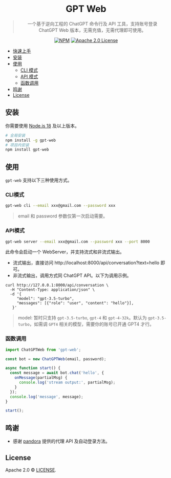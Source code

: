 <div align="center">

# GPT Web

> 一个基于逆向工程的 ChatGPT 命令行及 API 工具，支持账号登录 ChatGPT Web 版本，无需充值，无需代理即可使用。

[![NPM](https://img.shields.io/npm/v/gpt-web.svg)](https://www.npmjs.com/package/gpt-web)
[![Apache 2.0 License](https://img.shields.io/github/license/saltstack/salt)](https://github.com/weaigc/gpt-web/blob/main/license)
</div>


- [快速上手](#快速上手)
- [安装](#安装)
- [使用](#使用)
  - [CLI 模式](#cli模式)
  - [API 模式](#api模式)
  - [函数调用](#函数调用)
- [鸣谢](#鸣谢)
- [License](#License)

## 安装
你需要使用 [Node.js 18](https://nodejs.org/) 及以上版本。

```bash
# 全局安装
npm install -g gpt-web
# 项目内安装
npm install gpt-web
```

## 使用

`gpt-web` 支持以下三种使用方式。

### CLI模式
```bash
gpt-web cli --email xxx@gmail.com --password xxx
```

> email 和 password 参数仅第一次启动需要。

### API模式
```bash
gpt-web server --email xxx@gmail.com --password xxx --port 8000

```
此命令会启动一个 WebServer，并支持流式和非流式输出。
 * 流式输出，直接访问 http://localhost:8000/api/conversation?text=hello 即可。
 * 非流式输出，调用方式同 ChatGPT API。以下为调用示例。

```
curl http://127.0.0.1:8000/api/conversation \
  -H "Content-Type: application/json" \
  -d '{
     "model": "gpt-3.5-turbo",
     "messages": [{"role": "user", "content": "hello"}],
   }'
```
> model: 暂时只支持 `gpt-3.5-turbo`, `gpt-4` 和 `gpt-4-32k`。默认为 `gpt-3.5-turbo`，如需调 `GPT4` 相关的模型，需要你的账号已开通 GPT4 才行。

### 函数调用

```typescript
import ChatGPTWeb from 'gpt-web';

const bot = new ChatGPTWeb(email, password);

async function start() {
  const message = await bot.chat('hello', {
    onMessage(partialMsg) {
      console.log('stream output:', partialMsg);
    }
  });
  console.log('message', message);
}

start();
```

## 鸣谢
 - 感谢 [pandora](https://github.com/pengzhile/pandora) 提供的代理 API 及自动登录方法。

## License

Apache 2.0 © [LICENSE](https://github.com/weaigc/gpt-web/blob/main/LICENSE).
